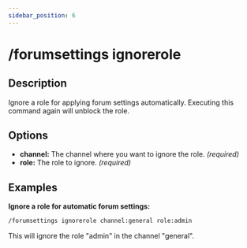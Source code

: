 ```yaml
---
sidebar_position: 6
---
```


# /forumsettings ignorerole
## Description
Ignore a role for applying forum settings automatically. Executing this command again will unblock the role.
## Options
- **channel:** The channel where you want to ignore the role. *(required)*
- **role:** The role to ignore. *(required)*
## Examples
**Ignore a role for automatic forum settings:**
```bash
/forumsettings ignorerole channel:general role:admin
```
This will ignore the role "admin" in the channel "general".
